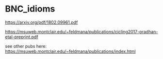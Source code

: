 # BNC_idioms

https://arxiv.org/pdf/1802.09961.pdf


https://msuweb.montclair.edu/~feldmana/publications/cicling2017-pradhan-etal-preprint.pdf


see other pubs here: https://msuweb.montclair.edu/~feldmana/publications/index.html
